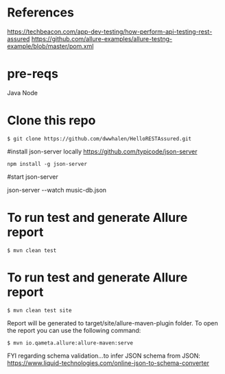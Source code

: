 # References
https://techbeacon.com/app-dev-testing/how-perform-api-testing-rest-assured
https://github.com/allure-examples/allure-testng-example/blob/master/pom.xml

# pre-reqs
Java
Node


# Clone this repo
```
$ git clone https://github.com/dwwhalen/HelloRESTAssured.git
```
#install json-server locally 
https://github.com/typicode/json-server
```
npm install -g json-server
```

#start json-server

json-server --watch music-db.json

# To run test and generate Allure report
```
$ mvn clean test
```

# To run test and generate Allure report
```
$ mvn clean test site
```
Report will be generated to target/site/allure-maven-plugin folder. To open the report you can use the following command:
```
$ mvn io.qameta.allure:allure-maven:serve
```

FYI regarding schema validation...to infer JSON schema from JSON: https://www.liquid-technologies.com/online-json-to-schema-converter